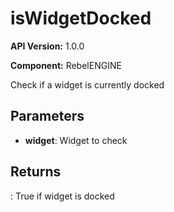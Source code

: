 # isWidgetDocked

**API Version:** 1.0.0

**Component:** RebelENGINE

Check if a widget is currently docked

## Parameters

- **widget**: Widget to check

## Returns

: True if widget is docked

